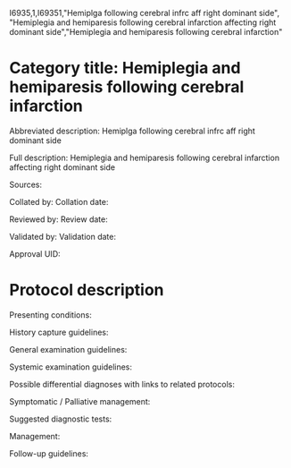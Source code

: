 I6935,1,I69351,"Hemiplga following cerebral infrc aff right dominant side", "Hemiplegia and hemiparesis following cerebral infarction affecting right dominant side","Hemiplegia and hemiparesis following cerebral infarction"
# Category title: Hemiplegia and hemiparesis following cerebral infarction

Abbreviated description: Hemiplga following cerebral infrc aff right dominant side

Full description: Hemiplegia and hemiparesis following cerebral infarction affecting right dominant side

Sources:

Collated by:
Collation date:

Reviewed by:
Review date:

Validated by:
Validation date:

Approval UID:

# Protocol description

Presenting conditions:

History capture guidelines:

General examination guidelines:

Systemic examination guidelines:

Possible differential diagnoses with links to related protocols:

Symptomatic / Palliative management:

Suggested diagnostic tests:

Management:

Follow-up guidelines:
